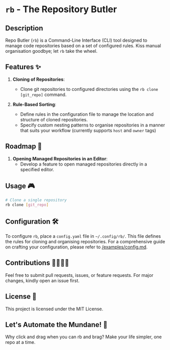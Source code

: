 # `rb` - The Repository Butler

## Description

Repo Butler (`rb`) is a Command-Line Interface (CLI) tool designed to manage code repositories based on a set of configured rules. Kiss manual organisation goodbye; let `rb` take the wheel.

## Features ✨

1. **Cloning of Repositories**:
   - Clone git repositories to configured directories using the `rb clone [git_repo]` command.

2. **Rule-Based Sorting**:
   - Define rules in the configuration file to manage the location and structure of cloned repositories.
   - Specify custom nesting patterns to organise repositories in a manner that suits your workflow (currently supports `host` and `owner` tags)

## Roadmap 🚀

1. **Opening Managed Repositories in an Editor**:
   - Develop a feature to open managed repositories directly in a specified editor.

## Usage 🎮

```bash
# Clone a single repository
rb clone [git_repo]
```

## Configuration 🛠️

To configure `rb`, place a `config.yaml` file in `~/.config/rb/`. This file defines the rules for cloning and organising repositories. For a comprehensive guide on crafting your configuration, please refer to [/examples/config.md](/examples/config.md).

## Contributions 👨‍💻👩‍💻
Feel free to submit pull requests, issues, or feature requests. For major changes, kindly open an issue first.

## License 📜
This project is licensed under the MIT License.

## Let's Automate the Mundane! 🤖
Why click and drag when you can rb and brag? Make your life simpler, one repo at a time.